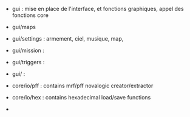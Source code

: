 


* gui : mise en place de l'interface, et fonctions graphiques, appel des fonctions core

* gui/maps

* gui/settings : armement, ciel, musique, map, 

* gui/mission : 

* gui/triggers :

* gui/ : 



* core/io/pff : contains mrf/pff novalogic creator/extractor 

* core/io/hex : contains hexadecimal load/save functions 

* 





